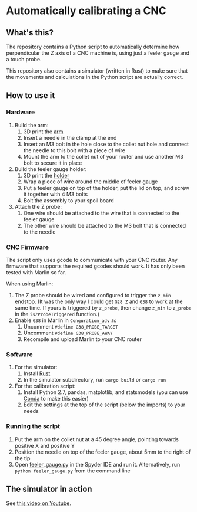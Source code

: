 # Automatically calibrating a CNC

## What's this?

The repository contains a Python script to automatically determine how perpendicular the Z axis of a CNC machine is, using just a feeler gauge and a touch probe.

This repository also contains a simulator (written in Rust) to make sure that the movements and calculations in the Python script are actually correct.

## How to use it

### Hardware

1. Build the arm:
   1. 3D print the [arm](https://github.com/pvdbrand/cnc-z-perpendicularity/blob/master/parts/arm.stl)
   1. Insert a needle in the clamp at the end
   1. Insert an M3 bolt in the hole close to the collet nut hole and connect the needle to this bolt with a piece of wire
   1. Mount the arm to the collet nut of your router and use another M3 bolt to secure it in place
1. Build the feeler gauge holder:
   1. 3D print the [holder](https://github.com/pvdbrand/cnc-z-perpendicularity/blob/master/parts/gauge_holder.stl)
   1. Wrap a piece of wire around the middle of feeler gauge
   1. Put a feeler gauge on top of the holder, put the lid on top, and screw it together with 4 M3 bolts
   1. Bolt the assembly to your spoil board
1. Attach the Z probe:
   1. One wire should be attached to the wire that is connected to the feeler gauge
   1. The other wire should be attached to the M3 bolt that is connected to the needle

### CNC Firmware

The script only uses gcode to communicate with your CNC router. Any firmware that supports the required gcodes should work. It has only been tested with Marlin so far.

When using Marlin:

1. The Z probe should be wired and configured to trigger the `z_min` endstop. (It was the only way I could get `G28 Z` and `G38` to work at the same time. If yours is triggered by `z_probe`, then change `z_min` to `z_probe` in the `isZProbeTriggered` function.)
1. Enable `G38` in Marlin in `Conguration_adv.h`:
   1. Uncomment `#define G38_PROBE_TARGET`
   1. Uncomment `#define G38_PROBE_AWAY`
   1. Recompile and upload Marlin to your CNC router

### Software

1. For the simulator:
   1. Install [Rust](https://www.rust-lang.org/tools/install)
   1. In the simulator subdirectory, run `cargo build` or `cargo run`
1. For the calibration script:
   1. Install Python 2.7, pandas, matplotlib, and statsmodels (you can use [Conda](https://docs.conda.io/projects/conda/en/latest/user-guide/install/) to make this easier)
   1. Edit the settings at the top of the script (below the imports) to your needs

### Running the script

1. Put the arm on the collet nut at a 45 degree angle, pointing towards positive X and positive Y
1. Position the needle on top of the feeler gauge, about 5mm to the right of the tip
1. Open [feeler_gauge.py](https://github.com/pvdbrand/cnc-z-perpendicularity/blob/master/feeler_gauge.py) in the Spyder IDE and run it. Alternatively, run `python feeler_gauge.py` from the command line

## The simulator in action

See [this video on Youtube](https://www.youtube.com/watch?v=3-CxL5ajJyM).
